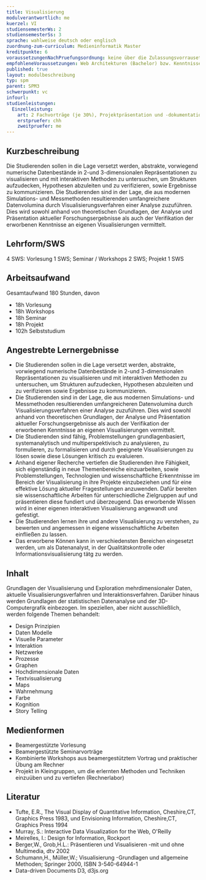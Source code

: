 ```yaml
---
title: Visualisierung
modulverantwortlich: me
kuerzel: VI
studiensemesterWs: 2
studiensemesterSs: 3
sprache: wahlweise deutsch oder englisch
zuordnung-zum-curriculum: Medieninformatik Master
kreditpunkte: 6
voraussetzungenNachPruefungsordnung: keine über die Zulassungsvorrausetzungen zum Studium hinausgehenden
empfohleneVoraussetzungen: Web Architekturen (Bachelor) bzw. Kenntnisse in HTML
published: true
layout: modulbeschreibung
typ: spm
parent: SPM3
schwerpunkt: vc
infourl: 
studienleistungen:
  Einzelleistung:
    art: 2 Fachvorträge (je 30%), Projektpräsentation und -dokumentation (40%)
    erstpruefer: chh
    zweitpruefer: me
---
```


## Kurzbeschreibung
Die Studierenden sollen in die Lage versetzt werden, abstrakte, vorwiegend numerische Datenbestände in 2-und 3-dimensionalen Repräsentationen zu visualisieren und mit interaktiven Methoden zu untersuchen, um Strukturen aufzudecken, Hypothesen abzuleiten und zu verifizieren, sowie Ergebnisse zu kommunizieren. Die Studierenden sind in der Lage, die aus modernen Simulations- und Messmethoden resultierenden umfangreichere Datenvolumina durch Visualisierungsverfahren einer Analyse zuzuführen. Dies wird sowohl anhand von theoretischen Grundlagen, der Analyse und Präsentation aktueller Forschungsergebnisse als auch der Verifikation der erworbenen Kenntnisse an eigenen Visualisierungen vermittelt.


## Lehrform/SWS 
4 SWS: Vorlesung 1 SWS; Seminar / Workshops 2 SWS; Projekt 1 SWS

## Arbeitsaufwand 
Gesamtaufwand 180 Stunden, davon
- 18h Vorlesung 
- 18h Workshops
- 18h Seminar
- 18h Projekt
- 102h Selbststudium

## Angestrebte Lernergebnisse
- Die Studierenden sollen in die Lage versetzt werden, abstrakte, vorwiegend numerische Datenbestände in 2-und 3-dimensionalen Repräsentationen zu visualisieren und mit interaktiven Methoden zu untersuchen, um Strukturen aufzudecken, Hypothesen abzuleiten und zu verifizieren sowie Ergebnisse zu kommunizieren. 
- Die Studierenden sind in der Lage, die aus modernen Simulations- und Messmethoden resultierenden umfangreicheren Datenvolumina durch Visualisierungsverfahren einer Analyse zuzuführen. Dies wird sowohl anhand von theoretischen Grundlagen, der Analyse und Präsentation aktueller Forschungsergebnisse als auch der Verifikation der erworbenen Kenntnisse an eigenen Visualisierungen vermittelt.
- Die Studierenden sind fähig, Problemstellungen grundlagenbasiert, systemanalytisch und multiperspektivisch zu analysieren, zu formulieren, zu formalisieren und durch geeignete Visualisierungen zu lösen sowie diese Lösungen kritisch zu evaluieren.
- Anhand eigener Recherche vertiefen die Studierenden ihre Fähigkeit, sich eigenständig in neue Themenbereiche einzuarbeiten, sowie Problemstellungen, Technologien und wissenschaftliche Erkenntnisse im Bereich der Visualisierung in ihre Projekte einzubeziehen und für eine effektive Lösung aktueller Fragestellungen anzuwenden. Dafür bereiten sie wissenschaftliche Arbeiten für unterschiedliche Zielgruppen auf und präsentieren diese fundiert und überzeugend. Das erworbende Wissen wird in einer eigenen interaktiven Visualisierung angewandt und gefestigt.
- Die Studierenden lernen ihre und andere Visualisierung zu verstehen, zu bewerten und angemessen in eigene wissenschaftliche Arbeiten einfließen zu lassen.
- Das erworbene Können kann in verschiedensten Bereichen eingesetzt werden, um als Datenanalyst, in der Qualitätskontrolle oder Informationsvisualisierung tätg zu werden.

## Inhalt
Grundlagen der Visualisierung und Exploration mehrdimensionaler Daten, aktuelle Visualisierungsverfahren und Interaktionsverfahren.
Darüber hinaus werden Grundlagen der statistischen Datenanalyse und der 3D-Computergrafik einbezogen.
Im speziellen, aber nicht ausschließlich, werden folgende Themen behandelt:
- Design Prinzipien
- Daten Modelle
- Visuelle Parameter
- Interaktion
- Netzwerke
- Prozesse
- Graphen
- Hochdimensionale Daten
- Textvisualisierung
- Maps
- Wahrnehmung
- Farbe
- Kognition
- Story Telling


## Medienformen
- Beamergestützte Vorlesung
- Beamergestützte Seminarvorträge
- Kombinierte Workshops aus beamergestütztem Vortrag und praktischer Übung am Rechner
- Projekt in Kleingruppen, um die erlernten Methoden und Techniken einzuüben und zu vertiefen (Rechnerlabor)

## Literatur
- Tufte, E.R., The Visual Display of Quantitative Information, Cheshire,CT, Graphics Press 1983, und Envisioning Information, Cheshire,CT, Graphics Press 1994
- Murray, S.: Interactive Data Visualization for the Web, O'Reilly
- Meirelles, I.: Design for Information, Rockport
- Berger,W., Grob,H.L.: Präsentieren und Visualisieren -mit und ohne Multimedia, dtv 2002
- Schumann,H., Müller,W.; Visualisierung -Grundlagen und allgemeine Methoden; Springer 2000, ISBN 3-540-64944-1
- Data-driven Documents D3, d3js.org
